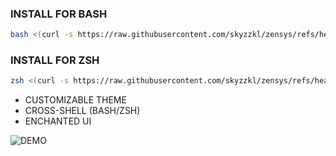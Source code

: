### INSTALL FOR BASH
```sh
bash <(curl -s https://raw.githubusercontent.com/skyzzkl/zensys/refs/heads/main/zeninstaller.sh)
```

### INSTALL FOR ZSH
```sh
zsh <(curl -s https://raw.githubusercontent.com/skyzzkl/zensys/refs/heads/main/zeninstaller.sh)
```

-  CUSTOMIZABLE THEME
-  CROSS-SHELL (BASH/ZSH)
-  ENCHANTED UI

![DEMO](https://cdn.discordapp.com/attachments/1365483828013039676/1376196260784115782/Screenshot_2025-05-25-10-51-41-426_com.termux-edit.jpg?ex=68347225&is=683320a5&hm=9d7cc4d74a33e7f2a6b8916921aabf3a83b42405b37b2c092a6f29e108ecf576&)
